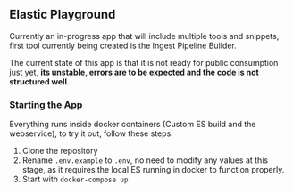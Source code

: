 ## Elastic Playground

Currently an in-progress app that will include multiple tools and snippets, first tool currently being created is the Ingest Pipeline Builder.

The current state of this app is that it is not ready for public consumption just yet, **its unstable, errors are to be expected and the code is not structured well**.

### Starting the App

Everything runs inside docker containers (Custom ES build and the webservice), to try it out, follow these steps:

1. Clone the repository
2. Rename `.env.example` to `.env`, no need to modify any values at this stage, as it requires the local ES running in docker to function properly.
3. Start with `docker-compose up`

